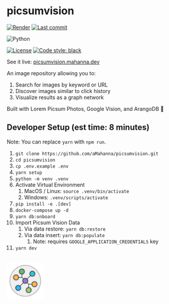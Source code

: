 # picsumvision

[![Render](https://img.shields.io/badge/Render-%46E3B7.svg?style=for-the-badge&logo=render&logoColor=white)](https://picsumvision.mahanna.dev/)
[![Last commit](https://img.shields.io/github/last-commit/aMahanna/picsumvision)](https://github.com/aMahanna/picsumvision/commits/main)

![Python](https://img.shields.io/static/v1?color=3776AB&style=for-the-badge&logo=python&logoColor=FFD43B&label=python&message=3.6%20%7C%203.7%20%7C%203.8%20%7C%203.9)

[![License](https://img.shields.io/github/license/aMahanna/picsumvision?color=9E2165&style=for-the-badge)](https://github.com/aMahanna/picsumvision/blob/main/LICENSE)
[![Code style: black](https://img.shields.io/static/v1?style=for-the-badge&label=code%20style&message=black&color=black)](https://github.com/psf/black)

See it live: [picsumvision.mahanna.dev](https://picsumvision.mahanna.dev/)

An image repository allowing you to:
1. Search for images by keyword or URL
2. Discover images similar to click history
3. Visualize results as a graph network

Built with Lorem Picsum Photos, Google Vision, and ArangoDB 🥑

## Developer Setup (est time: 8 minutes)

Note: You can replace `yarn` with `npm run`.

1. `git clone https://github.com/aMahanna/picsumvision.git`
2. `cd picsumvision`
3. `cp .env.example .env`
4. `yarn setup`
5. `python -m venv .venv`
6. Activate Virtual Environment
   1. MacOS / Linux: `source .venv/bin/activate`
   2. Windows: `.venv/scripts/activate`
7. `pip install -e .[dev]`
8. `docker-compose up -d`
9. `yarn db:onboard`
10. Import Picsum Vision Data
     1. Via data restore: `yarn db:restore`
     2. Via data insert: `yarn db:populate`
         1. Note: requires `GOOGLE_APPLICATION_CREDENTIALS` key
11. `yarn dev`

<br/>
<img width=100 src="./client/public/logo.svg" />
